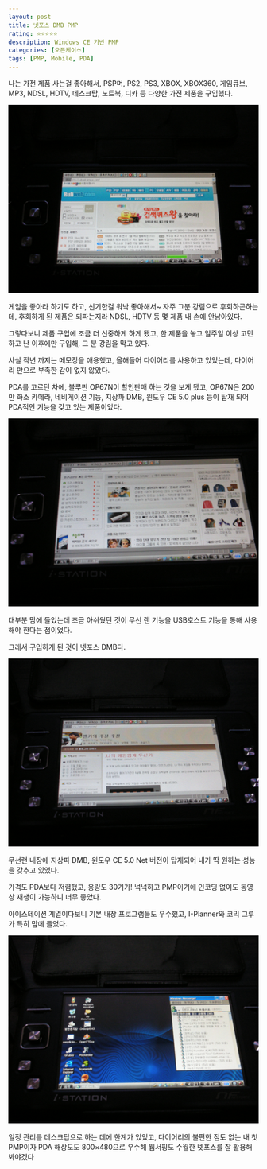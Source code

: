 ```yaml
---
layout: post
title: 넷포스 DMB PMP
rating: ⭐️⭐️⭐️⭐️⭐️
description: Windows CE 기반 PMP
categories: [오픈케이스]
tags: [PMP, Mobile, PDA]
---
```


나는 가전 제품 사는걸 좋아해서, PSP며, PS2, PS3, XBOX, XBOX360, 게임큐브, MP3, NDSL, HDTV, 데스크탑, 노트북, 디카 등 다양한 가전 제품을 구입했다.

![넷포스](../../img/2008/netforce_01.jpg)

게임을 좋아라 하기도 하고, 신기한걸 워낙 좋아해서~ 자주 그분 강림으로 후회하곤하는데, 후회하게 된 제품은 되파는지라 NDSL, HDTV 등 몇 제품 내 손에 안남아있다.

그렇다보니 제품 구입에 조금 더 신중하게 하게 됐고, 한 제품을 놓고 일주일 이상 고민하고 난 이후에만 구입해, 그 분 강림을 막고 있다.

사실 작년 까지는 메모장을 애용했고, 올해들어 다이어리를 사용하고 있었는데, 다이어리 만으로 부족한 감이 없지 않았다.

PDA를 고르던 차에, 블루핀 OP67N이 할인판매 하는 것을 보게 됐고, OP67N은 200만 화소 카메라, 네비게이션 기능, 지상파 DMB, 윈도우 CE 5.0 plus 등이 탑재 되어 PDA적인 기능을 갖고 있는 제품이었다.

![넷포스](../../img/2008/netforce_02.jpg)

대부분 맘에 들었는데 조금 아쉬웠던 것이 무선 랜 기능을 USB호스트 기능을 통해 사용해야 한다는 점이었다.

그래서 구입하게 된 것이 넷포스 DMB다.

![넷포스](../../img/2008/netforce_03.jpg)

무선랜 내장에 지상파 DMB, 윈도우 CE 5.0 Net 버전이 탑재되어 내가 딱 원하는 성능을 갖추고 있었다.

가격도 PDA보다 저렴했고, 용량도 30기가! 넉넉하고 PMP이기에 인코딩 없이도 동영상 재생이 가능하니 너무 좋았다.

아이스테이션 계열이다보니 기본 내장 프로그램들도 우수했고, I-Planner와 코믹 그루가 특히 맘에 들었다.

![넷포스](../../img/2008/netforce_04.jpg)

일정 관리를 데스크탑으로 하는 데에 한계가 있었고, 다이어리의 불편한 점도 없는 내 첫 PMP이자 PDA 해상도도 800×480으로 우수해 웹서핑도 수월한 넷포스를 잘 활용해봐야겠다
